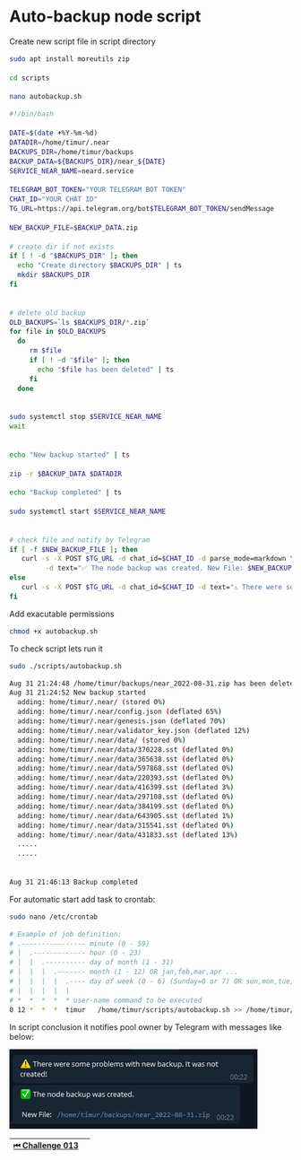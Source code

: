# Auto-backup node script

Create new script file in script directory

```bash
sudo apt install moreutils zip

cd scripts

nano autobackup.sh
```


```bash
#!/bin/bash

DATE=$(date +%Y-%m-%d)
DATADIR=/home/timur/.near
BACKUPS_DIR=/home/timur/backups
BACKUP_DATA=${BACKUPS_DIR}/near_${DATE}
SERVICE_NEAR_NAME=neard.service

TELEGRAM_BOT_TOKEN="YOUR TELEGRAM BOT TOKEN"
CHAT_ID="YOUR CHAT ID"
TG_URL=https://api.telegram.org/bot$TELEGRAM_BOT_TOKEN/sendMessage

NEW_BACKUP_FILE=$BACKUP_DATA.zip

# create dir if not exists
if [ ! -d "$BACKUPS_DIR" ]; then
  echo "Create directory $BACKUPS_DIR" | ts
  mkdir $BACKUPS_DIR
fi


# delete old backup
OLD_BACKUPS=`ls $BACKUPS_DIR/*.zip`
for file in $OLD_BACKUPS
  do
     rm $file
     if [ ! -d "$file" ]; then
       echo "$file has been deleted" | ts
     fi
  done


sudo systemctl stop $SERVICE_NEAR_NAME
wait


echo "New backup started" | ts

zip -r $BACKUP_DATA $DATADIR

echo "Backup completed" | ts

sudo systemctl start $SERVICE_NEAR_NAME


# check file and notify by Telegram
if [ -f $NEW_BACKUP_FILE ]; then
   curl -s -X POST $TG_URL -d chat_id=$CHAT_ID -d parse_mode=markdown \
         -d text="✅ The node backup was created. New File: $NEW_BACKUP_FILE "
else
   curl -s -X POST $TG_URL -d chat_id=$CHAT_ID -d text="⚠️ There were some problems with new backup. It was not created!"
fi

```


Add exacutable permissions
```bash
chmod +x autobackup.sh
```

To check script lets run it

```bash
sudo ./scripts/autobackup.sh
```

```bash
Aug 31 21:24:48 /home/timur/backups/near_2022-08-31.zip has been deleted
Aug 31 21:24:52 New backup started
  adding: home/timur/.near/ (stored 0%)
  adding: home/timur/.near/config.json (deflated 65%)
  adding: home/timur/.near/genesis.json (deflated 70%)
  adding: home/timur/.near/validator_key.json (deflated 12%)
  adding: home/timur/.near/data/ (stored 0%)
  adding: home/timur/.near/data/370228.sst (deflated 0%)
  adding: home/timur/.near/data/365638.sst (deflated 0%)
  adding: home/timur/.near/data/597868.sst (deflated 0%)
  adding: home/timur/.near/data/220393.sst (deflated 0%)
  adding: home/timur/.near/data/416399.sst (deflated 3%)
  adding: home/timur/.near/data/297108.sst (deflated 0%)
  adding: home/timur/.near/data/384199.sst (deflated 0%)
  adding: home/timur/.near/data/643905.sst (deflated 1%)
  adding: home/timur/.near/data/315541.sst (deflated 0%)
  adding: home/timur/.near/data/431833.sst (deflated 13%)
  .....
  .....


Aug 31 21:46:13 Backup completed

```

For automatic start add task to crontab:

```bash
sudo nano /etc/crontab
```

```bash
# Example of job definition:
# .---------------- minute (0 - 59)
# |  .------------- hour (0 - 23)
# |  |  .---------- day of month (1 - 31)
# |  |  |  .------- month (1 - 12) OR jan,feb,mar,apr ...
# |  |  |  |  .---- day of week (0 - 6) (Sunday=0 or 7) OR sun,mon,tue,wed,thu,fri,sat
# |  |  |  |  |
# *  *  *  *  * user-name command to be executed
0 12 *  *  *  timur   /home/timur/scripts/autobackup.sh >> /home/timur/logs/backup.log 2>&1
```


In script conclusion it notifies pool owner by Telegram with messages like below:

![img](../images/monitoring/backup_notifications.png)



| [⏮ Challenge 013 ](./challenge_013.md) | <!--  [Challenge 015 ⏭](./challenge_015.md) --> |
| -------------------------------------- | ----------------------------------------------- |
